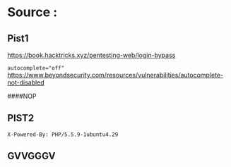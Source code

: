 # Source :

## Pist1

https://book.hacktricks.xyz/pentesting-web/login-bypass

`autocomplete="off"`
https://www.beyondsecurity.com/resources/vulnerabilities/autocomplete-not-disabled

####NOP

## PIST2

`X-Powered-By: PHP/5.5.9-1ubuntu4.29`

<!-- ## Exploitation Upload file:
21/02/2024

Pour commencer je me suis documenter sur les vunerabiliter et les eploits utilise sur l'upload de fichier :
- j'ai revisioner la video suivante : https://www.youtube.com/watch?v=ndAk6ymxxvM
- J'ai chercher quel extension de fichier fonctionais et j'ai remarquer que seul .jpg et .jpeg fonctionnais.
- j'ai donc tester une multitude de fichier:
- - `script.jpg`: `<?php phpinfo();?>`
- - `<?php phpinfo();?>.jpg`
- - `script.php.jpg`: `<?php phpinfo();?>`
- - `script.php`: `<?php phpinfo();?>`
Puis j'ai tenter de modifier le `Content-Type` dans le header de la requet.
pour cela j'ai utiliser l'outils burp pour modifier la requet avant de l'envoyer.
J'ai d'abort recup le content type l'osrque ca fonctionais puis apres j'ai retenter d'envoyer le `script.php` mais avec `Content-Type: image/jpeg`.

Flag:
46910D9CE35B385885A9F7E2B336249D622F29B267A1771FBACF52133BEDDBA8 -->


<!-- ## Exploitation cookie:
22/02/2024

Depuis le debut nous avons remarquer un cookie dans le navigateur en sur d'autre flag on a remarquer que le site utiliais souvent le chiffrement md5, nous l'avons passer dans un dechifreur en ligne et nous avons optenu false.
On a donc test de chiffrer true en md5 et de remplcer l'anciene valeur du cokkie par la nouvelle.

Flag:
df2eb4ba34ed059a1e3e89ff4dfc13445f104a1a52295214def1c4fb1693a5c3 -->

<!-- ## UserAgents:
23/02/2024

Sur la page suivante:
`http://10.13.200.24/?page=b7e44c7a40c5f80139f0a50f3650fb2bd8d00b0d24667c4c2ca32c88e13b758f`
Grace au indice dans les commentaires
![1.jpg](image)
Utiliser Burp pour modifier la requet:
Changer le `User-Agent` pour faire croire que le navigateur s'appel `ft_bornToSec`.
Et modifier `Referer` pour simuler la page web precedament visiter soit egale a `https://www.nsa.gov/`.
![2.jpg](image2)

flag: F2A29020EF3132E01DD61DF97FD33EC8D7FCD1388CC9601E7DB691D17D4D6188 -->

<!-- ## Feedback stored xss:
23/02/2024

J'ai remarquer dans la balise `<script>` qu'il y avais une erreur sur le check de champ `Message` cependent j'ai rien trouver de faisable avec, pourtant je me suis concentrer la dessus.

Apres avoir tester de nombreuse chose avec la fonctionaliter feedback

j'ai remarquer dans le champ `Name` que `<h1>o</h1>` a ete interpreter

j'ai donc tester:

`<php>alert('hello');</php>` : No
`<script>console.log('hello');</script>`: No
`<img src="x" onerror="alert('XSS')">` : Script exec

a force de tenter des truc la page feedback lancais trop de script j'ai donc redemarer la vm, mais tous avais disparus sauf `mes scrypts`. J'ai donc tenter de renvoyer un feedback et un flag est apparut.

flag:
0FBB54BBF7D099713CA4BE297E1BC7DA0173D8B3C21C1811B916A3A86652724E -->

## GVVGGGV
